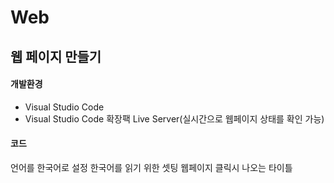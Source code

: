 # Web
## 웹 페이지 만들기
#### 개발환경
* Visual Studio Code
* Visual Studio Code 확장팩 Live Server(실시간으로 웹페이지 상태를 확인 가능)

#### 코드 

<!DOCTYPE html>
<html lang = "ko"> 언어를 한국어로 설정
<head>
    <meta charset="UTF-8"> 한국어를 읽기 위한 셋팅
    <title>웹 페이지 만들기</title> 웹페이지 클릭시 나오는 타이틀
</head>
<body>
    
</body>

</html>
